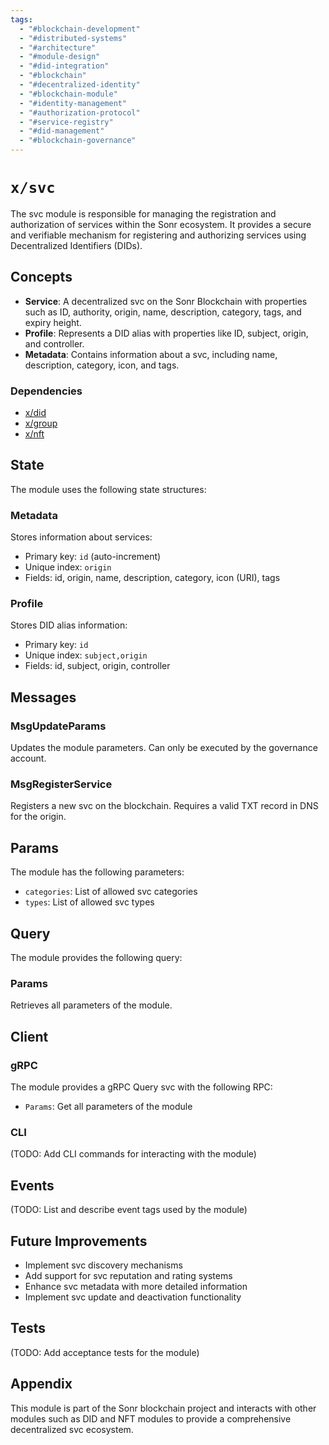 ```yaml
---
tags:
  - "#blockchain-development"
  - "#distributed-systems"
  - "#architecture"
  - "#module-design"
  - "#did-integration"
  - "#blockchain"
  - "#decentralized-identity"
  - "#blockchain-module"
  - "#identity-management"
  - "#authorization-protocol"
  - "#service-registry"
  - "#did-management"
  - "#blockchain-governance"
---
```

# `x/svc`

The svc module is responsible for managing the registration and authorization of services within the Sonr ecosystem. It provides a secure and verifiable mechanism for registering and authorizing services using Decentralized Identifiers (DIDs).

## Concepts

- **Service**: A decentralized svc on the Sonr Blockchain with properties such as ID, authority, origin, name, description, category, tags, and expiry height.
- **Profile**: Represents a DID alias with properties like ID, subject, origin, and controller.
- **Metadata**: Contains information about a svc, including name, description, category, icon, and tags.

### Dependencies

- [x/did](https://github.com/onsonr/sonr/tree/master/x/did)
- [x/group](https://github.com/onsonr/sonr/tree/master/x/group)
- [x/nft](https://github.com/onsonr/sonr/tree/master/x/nft)

## State

The module uses the following state structures:

### Metadata

Stores information about services:

- Primary key: `id` (auto-increment)
- Unique index: `origin`
- Fields: id, origin, name, description, category, icon (URI), tags

### Profile

Stores DID alias information:

- Primary key: `id`
- Unique index: `subject,origin`
- Fields: id, subject, origin, controller

## Messages

### MsgUpdateParams

Updates the module parameters. Can only be executed by the governance account.

### MsgRegisterService

Registers a new svc on the blockchain. Requires a valid TXT record in DNS for the origin.

## Params

The module has the following parameters:

- `categories`: List of allowed svc categories
- `types`: List of allowed svc types

## Query

The module provides the following query:

### Params

Retrieves all parameters of the module.

## Client

### gRPC

The module provides a gRPC Query svc with the following RPC:

- `Params`: Get all parameters of the module

### CLI

(TODO: Add CLI commands for interacting with the module)

## Events

(TODO: List and describe event tags used by the module)

## Future Improvements

- Implement svc discovery mechanisms
- Add support for svc reputation and rating systems
- Enhance svc metadata with more detailed information
- Implement svc update and deactivation functionality

## Tests

(TODO: Add acceptance tests for the module)

## Appendix

This module is part of the Sonr blockchain project and interacts with other modules such as DID and NFT modules to provide a comprehensive decentralized svc ecosystem.
